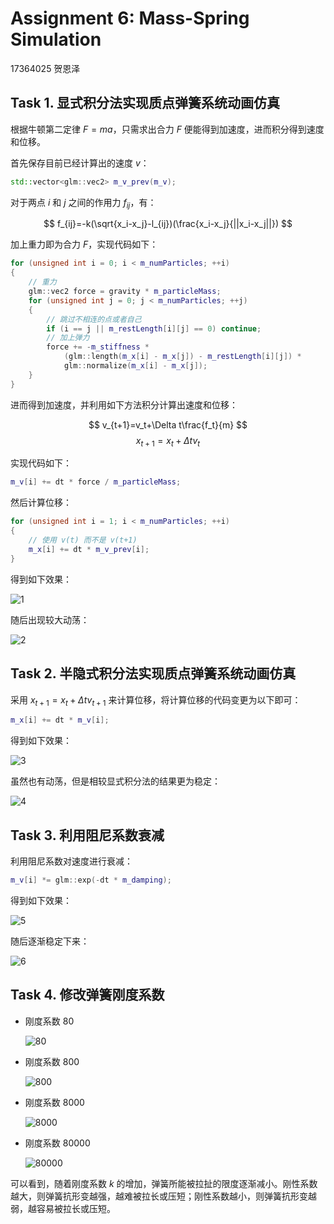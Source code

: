 # Assignment 6: Mass-Spring Simulation
17364025 贺恩泽

## Task 1. 显式积分法实现质点弹簧系统动画仿真
根据牛顿第二定律 $F=ma$，只需求出合力 $F$ 便能得到加速度，进而积分得到速度和位移。

首先保存目前已经计算出的速度 $v$：

```cpp
std::vector<glm::vec2> m_v_prev(m_v);
```

对于两点 $i$ 和 $j$ 之间的作用力 $f_{ij}$，有：

$$ f_{ij}=-k(\sqrt{x_i-x_j}-l_{ij})(\frac{x_i-x_j}{||x_i-x_j||}) $$

加上重力即为合力 $F$，实现代码如下：

```cpp
for (unsigned int i = 0; i < m_numParticles; ++i)
{
    // 重力
    glm::vec2 force = gravity * m_particleMass;
    for (unsigned int j = 0; j < m_numParticles; ++j)
    {
        // 跳过不相连的点或者自己
        if (i == j || m_restLength[i][j] == 0) continue;
        // 加上弹力
        force += -m_stiffness * 
            (glm::length(m_x[i] - m_x[j]) - m_restLength[i][j]) * 
            glm::normalize(m_x[i] - m_x[j]);
    }
}
```

进而得到加速度，并利用如下方法积分计算出速度和位移：

$$ v_{t+1}=v_t+\Delta t\frac{f_t}{m} $$
$$ x_{t+1}=x_t+\Delta tv_t $$

实现代码如下：

```cpp
m_v[i] += dt * force / m_particleMass;
```

然后计算位移：

```cpp
for (unsigned int i = 1; i < m_numParticles; ++i)
{
    // 使用 v(t) 而不是 v(t+1)
    m_x[i] += dt * m_v_prev[i];
}
```

得到如下效果：

![1](1.png)

随后出现较大动荡：

![2](2.png)

## Task 2. 半隐式积分法实现质点弹簧系统动画仿真

采用 $x_{t+1}=x_t+\Delta tv_{t+1}$ 来计算位移，将计算位移的代码变更为以下即可：

```cpp
m_x[i] += dt * m_v[i];
```

得到如下效果：

![3](3.png)

虽然也有动荡，但是相较显式积分法的结果更为稳定：

![4](4.png)

## Task 3. 利用阻尼系数衰减

利用阻尼系数对速度进行衰减：

```cpp
m_v[i] *= glm::exp(-dt * m_damping);
```

得到如下效果：

![5](5.png)

随后逐渐稳定下来：

![6](6.png)

## Task 4. 修改弹簧刚度系数
- 刚度系数 80
  
    ![80](80.png)
- 刚度系数 800
  
    ![800](800.png)
- 刚度系数 8000
  
    ![8000](8000.png)
- 刚度系数 80000
  
    ![80000](80000.png)

可以看到，随着刚度系数 $k$ 的增加，弹簧所能被拉扯的限度逐渐减小。刚性系数越大，则弹簧抗形变越强，越难被拉长或压短；刚性系数越小，则弹簧抗形变越弱，越容易被拉长或压短。
